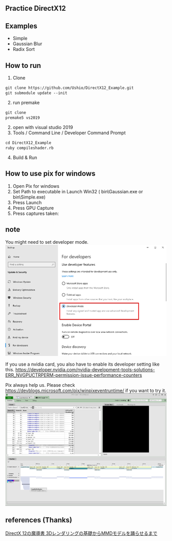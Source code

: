 ## Practice DirectX12

## Examples
- Simple
- Gaussian Blur
- Radix Sort

## How to run
1. Clone

```
git clone https://github.com/Ushio/DirectX12_Example.git
git submodule update --init
```

2. run premake

```
git clone 
premake5 vs2019
```

2. open with visual studio 2019
3. Tools / Command Line / Developer Command Prompt

```
cd DirectX12_Example
ruby compileshader.rb
```

4. Build & Run

## How to use pix for windows
1. Open Pix for windows
2. Set Path to executable in Launch Win32 ( bin\Gaussian.exe or bin\Simple.exe)
3. Press Launch
4. Press GPU Capture
5. Press captures taken: 

## note
You might need to set developer mode.
![demo](ss_devmode.png)

If you use a nvidia card, you also have to enable its developer setting like this.
https://developer.nvidia.com/nvidia-development-tools-solutions-ERR_NVGPUCTRPERM-permission-issue-performance-counters

Pix always help us. Please check https://devblogs.microsoft.com/pix/winpixeventruntime/ if you want to try it.
![demo](ss_pix.png)

## references (Thanks)
[DirectX 12の魔導書 3Dレンダリングの基礎からMMDモデルを踊らせるまで]( https://www.amazon.co.jp/DirectX-12%E3%81%AE%E9%AD%94%E9%81%93%E6%9B%B8-3D%E3%83%AC%E3%83%B3%E3%83%80%E3%83%AA%E3%83%B3%E3%82%B0%E3%81%AE%E5%9F%BA%E7%A4%8E%E3%81%8B%E3%82%89MMD%E3%83%A2%E3%83%87%E3%83%AB%E3%82%92%E8%B8%8A%E3%82%89%E3%81%9B%E3%82%8B%E3%81%BE%E3%81%A7-%E5%B7%9D%E9%87%8E-%E7%AB%9C%E4%B8%80/dp/4798161934 )

